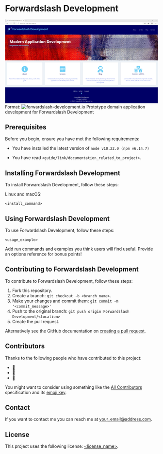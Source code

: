 # Forwardslash Development
![Forwardslash Devewlopment](./forwardslash-development-io.png)
Format: ![forwardslash-development.io](https://forwardslash-development.io)
Prototype domain application development for Forwardslash Development

## Prerequisites

Before you begin, ensure you have met the following requirements:

<!--- These are just example requirements. Add, duplicate or remove as required --->

- You have installed the latest version of `node v10.22.0 (npm v6.14.7)`

- You have read `<guide/link/documentation_related_to_project>`.

## Installing Forwardslash Development

To install Forwardslash Development, follow these steps:

Linux and macOS:

```
<install_command>
```

## Using Forwardslash Development

To use Forwardslash Development, follow these steps:

```
<usage_example>
```

Add run commands and examples you think users will find useful. Provide an options reference for bonus points!

## Contributing to Forwardslash Development

<!--- If your README is long or you have some specific process or steps you want contributors to follow, consider creating a separate CONTRIBUTING.md file--->

To contribute to Forwardslash Development, follow these steps:

1. Fork this repository.
2. Create a branch: `git checkout -b <branch_name>`.
3. Make your changes and commit them: `git commit -m '<commit_message>'`
4. Push to the original branch: `git push origin Forwardslash Development/<location>`
5. Create the pull request.

Alternatively see the GitHub documentation on [creating a pull request](https://help.github.com/en/github/collaborating-with-issues-and-pull-requests/creating-a-pull-request).

## Contributors

Thanks to the following people who have contributed to this project:

- 📖
- 🐛
- 🐛

You might want to consider using something like the [All Contributors](https://github.com/all-contributors/all-contributors) specification and its [emoji key](https://allcontributors.org/docs/en/emoji-key).

## Contact

If you want to contact me you can reach me at <your_email@address.com>.

## License

<!--- If you're not sure which open license to use see https://choosealicense.com/--->

This project uses the following license: [<license_name>](link).
